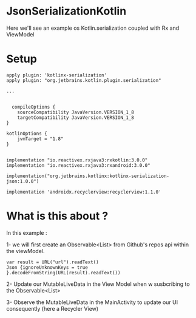 # JsonSerializationKotlin

Here we'll see an example os Kotlin.serialization coupled with Rx and ViewModel


# Setup 

    apply plugin: 'kotlinx-serialization'
    apply plugin: "org.jetbrains.kotlin.plugin.serialization"
    
    ...
    
    
      compileOptions {
        sourceCompatibility JavaVersion.VERSION_1_8
        targetCompatibility JavaVersion.VERSION_1_8
    }

    kotlinOptions {
        jvmTarget = "1.8"
    }
    
    
    implementation "io.reactivex.rxjava3:rxkotlin:3.0.0"
    implementation "io.reactivex.rxjava3:rxandroid:3.0.0"

    implementation("org.jetbrains.kotlinx:kotlinx-serialization-json:1.0.0")

    implementation 'androidx.recyclerview:recyclerview:1.1.0'


# What is this about ?

In this example :

  1- we will first create an Observable<List<Repo>> from Github's repos api within the viewModel.
  
    var result = URL("url").readText()
    Json {ignoreUnknownKeys = true  }.decodeFromString(URL(result).readText())
    
  2- Update our MutableLiveData in the View Model when w susbcribing to the Observable<List<Repo>>
  
  3- Observe the MutableLiveData in the MainActivity to update our UI consequently (here a Recycler View)
